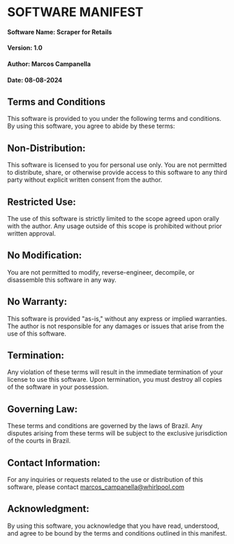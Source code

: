# SOFTWARE MANIFEST

#### Software Name: Scraper for Retails
#### Version: 1.0
#### Author: Marcos Campanella
#### Date: 08-08-2024

## Terms and Conditions
This software is provided to you under the following terms and conditions. By using this software, you agree to abide by these terms:

## Non-Distribution:
This software is licensed to you for personal use only. You are not permitted to distribute, share, or otherwise provide access to this software to any third party without explicit written consent from the author.

## Restricted Use:
The use of this software is strictly limited to the scope agreed upon orally with the author. Any usage outside of this scope is prohibited without prior written approval.

## No Modification:
You are not permitted to modify, reverse-engineer, decompile, or disassemble this software in any way.

## No Warranty:
This software is provided "as-is," without any express or implied warranties. The author is not responsible for any damages or issues that arise from the use of this software.

## Termination:
Any violation of these terms will result in the immediate termination of your license to use this software. Upon termination, you must destroy all copies of the software in your possession.

## Governing Law:
These terms and conditions are governed by the laws of Brazil. Any disputes arising from these terms will be subject to the exclusive jurisdiction of the courts in Brazil.

## Contact Information:
For any inquiries or requests related to the use or distribution of this software, please contact marcos_campanella@whirlpool.com

## Acknowledgment:
By using this software, you acknowledge that you have read, understood, and agree to be bound by the terms and conditions outlined in this manifest.